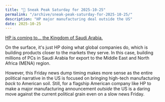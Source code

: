 ```yaml
---
title: "🔮 Sneak Peak Saturday for 2025-10-25"
permalink: "/archive/sneak-peak-saturday-for-2025-10-25/"
description: "HP major manufacturing deal outside the US"
date: 2025-10-25
---
```


[HP is coming to... the Kingdom of Saudi Arabia.](https://www.techmeme.com/251024/p7#a251024p7)

On the surface, it's just HP doing what global companies do, which is building products closer to the markets they serve. In this case, building millions of PCs in Saudi Arabia for export to the Middle East and North Africa (MENA) region.

However, this Friday news dump timing makes more sense as the entire political narrative in the US is focused on bringing high-tech manufacturing *back* to American soil. Still, for a flagship American company like HP to make a major manufacturing announcement *outside* the US is a daring move against the current political grain even on a slow news Friday.
